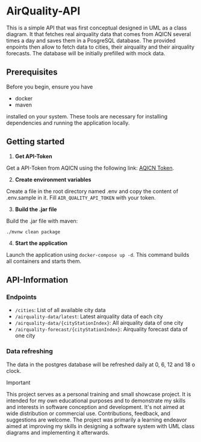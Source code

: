 # AirQuality-API
This is a simple API that was first conceptual designed in UML as a class diagram. It that fetches real airquality data that comes from AQICN several times a day and saves them in a PosgreSQL database. The provided enpoints then allow to fetch data to cities, their airquality and their airquality forecasts. The database will be initially prefilled with mock data.

## Prerequisites
Before you begin, ensure you have

- docker
- maven

installed on your system. These tools are necessary for installing dependencies and running the application locally.

## Getting started
1. **Get API-Token**

Get a API-Token from AQICN using the following link:
[AQICN Token](https://aqicn.org/data-platform/token/de/).

2. **Create environment variables**

Create a file in the root directory named .env and copy the content of .env.sample in it. Fill `AIR_QUALITY_API_TOKEN` with your token.

3. **Build the .jar file**

Build the .jar file with maven:

`./mvnw clean package`

4. **Start the application**

Launch the application using `docker-compose up -d`. This command builds all containers and starts them.

## API-Information
### Endpoints

- `/cities`: List of all available city data
- `/airquality-data/latest`: Latest airquality data of each city
- `/airquality-data/{cityStationIndex}`: All airquality data of one city
- `/airquality-forecast/{cityStationIndex}`: Airquality forecast data of one city

### Data refreshing

The data in the postgres database will be refreshed daily at 0, 6, 12 and 18 o clock.

> [!IMPORTANT]
> This project serves as a personal training and small showcase project. It is intended for my own educational purposes and to demonstrate my skills and interests in software conception and development. It's not aimed at wide distribution or commercial use. Contributions, feedback, and suggestions are welcome. The project was primarily a learning endeavor aimed at improving my skills in designing a software system with UML class diagrams and implementing it afterwards.
